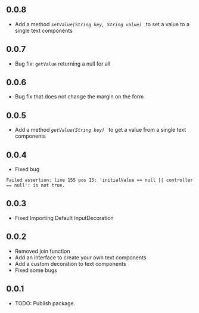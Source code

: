 ## 0.0.8

- Add a method _`setValue(String key, String value) `_ to set a value to a single text components

## 0.0.7

- Bug fix: `getValue` returning a null for all

## 0.0.6

- Bug fix that does not change the margin on the form

## 0.0.5

- Add a method _`getValue(String key) `_ to get a value from a single text components

## 0.0.4

- Fixed bug

```
Failed assertion: line 155 pos 15: 'initialValue == null || controller == null': is not true.
```

## 0.0.3

- Fixed Importing Default InputDecoration

## 0.0.2

- Removed join function
- Add an interface to create your own text components
- Add a custom decoration to text components
- Fixed some bugs

## 0.0.1

- TODO: Publish package.
